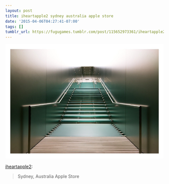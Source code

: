 ```yaml
---
layout: post
title: iheartapple2 sydney australia apple store
date: '2015-04-06T04:27:41-07:00'
tags: []
tumblr_url: https://fugugames.tumblr.com/post/115652973361/iheartapple2-sydney-australia-apple-store
---
```

 ![](/tumblr_files/tumblr_nmdc3fvz5t1rnoexwo1_1280.jpg)  

[iheartapple2](http://iheartapple2.com/post/115641783380):

> Sydney, Australia Apple Store

